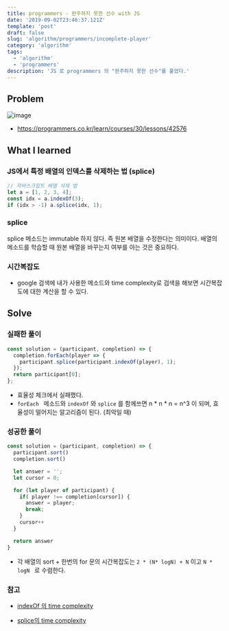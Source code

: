 ```yaml
---
title: programmers - 완주하지 못한 선수 with JS
date: '2019-09-02T23:46:37.121Z'
template: 'post'
draft: false
slug: 'algorithm/programmers/incomplete-player'
category: 'algorithm'
tags:
  - 'algorithm'
  - 'programmers'
description: 'JS 로 programmers 의 "완주하지 못한 선수"를 풀었다.'
---
```


## Problem

![image](https://user-images.githubusercontent.com/35516239/64096747-689a1a00-cd9d-11e9-9a8c-0e3c0fad427f.png)

- https://programmers.co.kr/learn/courses/30/lessons/42576

## What I learned

### JS에서 특정 배열의 인덱스를 삭제하는 법 (splice)

```js
// 자바스크립트 배열 삭제 법
let a = [1, 2, 3, 4];
const idx = a.indexOf(3);
if (idx > -1) a.splice(idx, 1);
```

### splice 

splice 메소드는 immutable 하지 않다. 즉 원본 배열을 수정한다는 의미이다. 배열의 메소드를 학습할 때 원본 배열을 바꾸는지 여부를 아는 것은 중요하다. 

### 시간복잡도 

- google 검색에 내가 사용한 메소드와 time complexity로 검색을 해보면 시간복잡도에 대한 계산을 할 수 있다. 

## Solve

### 실패한 풀이

```js
const solution = (participant, completion) => {
  completion.forEach(player => {
    participant.splice(participant.indexOf(player), 1);
  });
  return participant[0];
};
```

- 효율성 체크에서 실패했다. 
- `forEach ` 메소드와 `indexOf` 와 `splice` 를 함께쓰면  n * n * n =  n^3  이 되며, 효율성이 떨어지는 알고리즘이 된다. (최악일 때)

### 성공한 풀이 

```js
const solution = (participant, completion) => {
  participant.sort()
  completion.sort()

  let answer = '';
  let cursor = 0;

  for (let player of participant) {
    if( player !== completion[cursor]) {
      answer = player;
      break;
    }
    cursor++
  }

  return answer
}
```

- 각 배열의 sort + 한번의 for 문의 시간복잡도는  `2 * (N* logN) + N` 이고 `N * logN ` 로 수렴한다. 

### 참고

- [indexOf 의 time complexity](https://stackoverflow.com/questions/19287033/what-is-the-time-complexity-of-javascripts-array-indexof)

- [splice의 time complexity](https://stackoverflow.com/questions/5175925/whats-the-time-complexity-of-array-splice-in-google-chrome)



